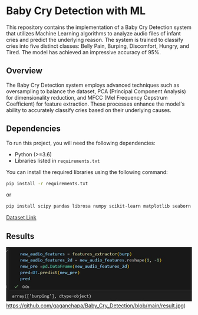 
# Baby Cry Detection with ML

This repository contains the implementation of a Baby Cry Detection system that utilizes Machine Learning algorithms to analyze audio files of infant cries and predict the underlying reason. The system is trained to classify cries into five distinct classes: Belly Pain, Burping, Discomfort, Hungry, and Tired. The model has achieved an impressive accuracy of 95%.


## Overview

The Baby Cry Detection system employs advanced techniques such as oversampling to balance the dataset, PCA (Principal Component Analysis) for dimensionality reduction, and MFCC (Mel Frequency Cepstrum Coefficient) for feature extraction. These processes enhance the model's ability to accurately classify cries based on their underlying causes.

## Dependencies

To run this project, you will need the following dependencies:

- Python (>=3.6)
- Libraries listed in `requirements.txt`

You can install the required libraries using the following command:

```bash
pip install -r requirements.txt
```
or
```bash
pip install scipy pandas librosa numpy scikit-learn matplotlib seaborn imbalanced-learn
```

[Dataset Link ](https://github.com/gveres/donateacry-corpus/tree/master/donateacry_corpus_cleaned_and_updated_data)

## Results

![Alt Text](https://github.com/gaganchapa/Baby_Cry_Detection/blob/main/result.jpg)https://github.com/gaganchapa/Baby_Cry_Detection/blob/main/result.jpg)

